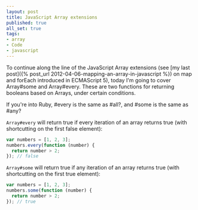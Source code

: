 ```yaml
---
layout: post
title: JavaScript Array extensions
published: true
all_set: true
tags:
- array
- Code
- javascript
---
```


To continue along the line of the JavaScript Array extensions
(see [my last post]({% post_url 2012-04-06-mapping-an-array-in-javascript %})
on map and forEach introduced in ECMAScript 5), today I'm going to
cover Array#some and Array#every.  These are two functions for returning
booleans based on Arrays, under certain conditions.

If you're into Ruby, #every is the same as #all?, and #some is the same as #any?

`Array#every` will return true if every iteration of an array returns true (with
shortcutting on the first false element):

``` js
var numbers = [1, 2, 3];
numbers.every(function (number) {
  return number > 2;
}); // false
```

`Array#some` will return true if any iteration of an array returns true (with
shortcutting on the first true element):

``` js
var numbers = [1, 2, 3];
numbers.some(function (number) {
  return number > 2;
}); // true
```
